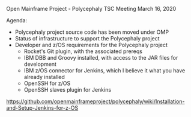 Open Mainframe Project - Polycephaly
TSC Meeting
March 16, 2020 

Agenda:
- Polycephaly project source code has been moved under OMP 
- Status of infrastructure to support the Polycephaly project
- Developer and z/OS requirements for the Polycephaly project
  - Rocket's Git plugin, with the associated prereqs
  - IBM DBB and Groovy installed, with access to the JAR files for development
  - IBM z/OS connector for Jenkins, which I believe it what you have already installed
  - OpenSSH for z/OS
  - OpenSSH slaves plugin for Jenkins

https://github.com/openmainframeproject/polycephaly/wiki/Installation-and-Setup-Jenkins-for-z-OS
